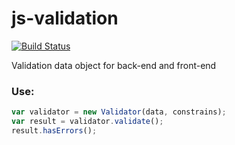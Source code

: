 js-validation
=============

[![Build Status](https://travis-ci.org/4data/js-validation.svg?branch=master)](https://travis-ci.org/4data/js-validation)

Validation data object for back-end and front-end



### Use:

```javascript
var validator = new Validator(data, constrains);
var result = validator.validate();
result.hasErrors();
```